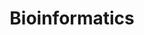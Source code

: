 ---
layout: page
title: Bioinformatics
description:
img: assets/img/3.jpg
importance: 2
category: Biology
giscus_comments: true
---